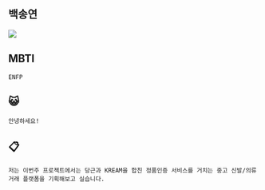 ## 백송연

<img src="C:\Marketing-Web-Admin-System\KakaoTalk_20231113_151240419.jpg">


MBTI
----
    ENFP

😺
----
    안녕하세요!

📋
----
    저는 이번주 프로젝트에서는 당근과 KREAM을 합친 정품인증 서비스를 거치는 중고 신발/의류 거래 플랫폼을 기획해보고 실습니다.